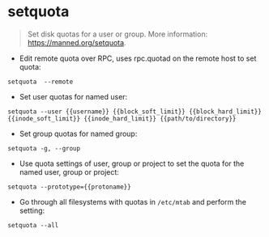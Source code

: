 # setquota

> Set disk quotas for a user or group.
> More information: <https://manned.org/setquota>.

- Edit remote quota over RPC, uses rpc.quotad on the remote host to set quota:

`setquota  --remote`

- Set user quotas for named user:

`setquota --user {{username}} {{block_soft_limit}} {{block_hard_limit}} {{inode_soft_limit}} {{inode_hard_limit}} {{path/to/directory}}`

- Set group quotas for named group:

`setquota -g, --group`

- Use quota settings of user, group or project to set the quota for the named user, group or project:

`setquota --prototype={{protoname}}`

- Go through all filesystems with quotas in `/etc/mtab` and perform the setting:

`setquota --all`
